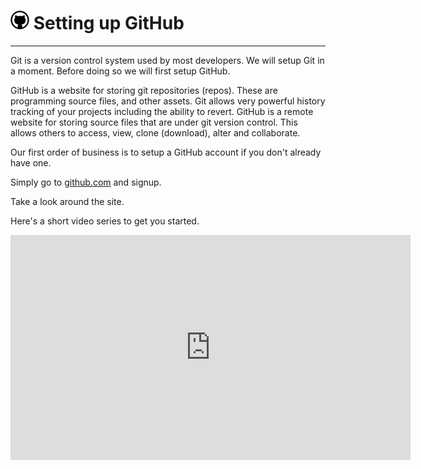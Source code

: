 # ![Github](/images/github-big.png) Setting up GitHub

----

Git is a version control system used by most developers. We will setup Git in a moment. Before doing so we will first setup GitHub. 

GitHub is a website for storing git repositories (repos). These are programming source files, and other assets. Git allows very powerful history tracking of your projects including the ability to revert. GitHub is a remote website for storing source files that are under git version control. This allows others to access, view, clone (download), alter and collaborate.

Our first order of business is to setup a GitHub account if you don't already have one. 

Simply go to [github.com](https://github.com) and signup.

Take a look around the site. 

Here's a short video series to get you started.

<iframe width="640" height="360" src="https://www.youtube-nocookie.com/embed/8oRjP8yj2Wo?list=PLg7s6cbtAD165JTRsXh8ofwRw0PqUnkVH" frameborder="0" allowfullscreen></iframe>
